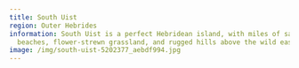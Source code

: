 ```yaml
---
title: South Uist
region: Outer Hebrides
information: South Uist is a perfect Hebridean island, with miles of sandy
  beaches, flower-strewn grassland, and rugged hills above the wild east coast.
image: /img/south-uist-5202377_aebdf994.jpg
---
```

